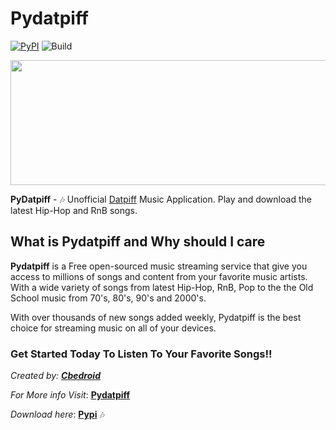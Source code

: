 # Pydatpiff

[![PyPI](https://img.shields.io/pypi/v/pydatpiff.svg?color=blue)](https://pypi.python.org/pypi/pydatpiff)  ![Build](https://api.travis-ci.org/cbedroid/pydatpiff.svg?branch=master)
  
<img src="https://user-images.githubusercontent.com/54720725/96840060-f872ab80-1417-11eb-93ac-c964217b98b1.png" width="800" height="200">


**PyDatpiff**   -   🎶 Unofficial [Datpiff](https://www.datpiff.com) Music Application. Play and download the latest Hip-Hop and RnB songs.

## What is Pydatpiff and Why should I care


**Pydatpiff** is a Free open-sourced music streaming service that give you access to millions of songs and content from your favorite music artists. With a wide variety of songs from latest Hip-Hop, RnB, Pop to the the Old School music from 70's, 80's, 90's and 2000's. 
 
 With over thousands of new songs added weekly, Pydatpiff is the best choice for streaming music on all of your devices.


### Get Started Today To Listen To Your Favorite Songs!! 

*Created by: [**Cbedroid**](https://github.com/cbedroid)*

*For More info Visit*: [**Pydatpiff**](https://github.com/cbedroid/pydatpiff)


*Download here*: [**Pypi**](https://www.pypi.org/project/pydatpiff) :notes: